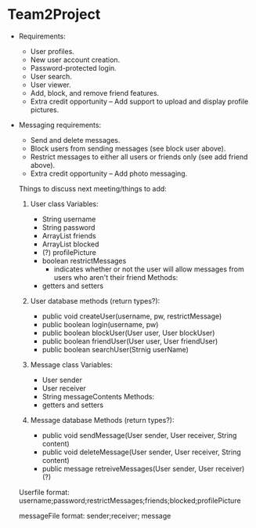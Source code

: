# Team2Project
- Requirements:
  - User profiles.
  - New user account creation.
  - Password-protected login.
  - User search.
  - User viewer.
  - Add, block, and remove friend features.
  - Extra credit opportunity – Add support to upload and display profile pictures.
- Messaging requirements:
  - Send and delete messages.
  - Block users from sending messages (see block user above).
  - Restrict messages to either all users or friends only (see add friend above).
  - Extra credit opportunity – Add photo messaging.

  Things to discuss next meeting/things to add:
  1. User class
    Variables:
      - String username
      - String password
      - ArrayList friends
      - ArrayList blocked
      - (?) profilePicture
      - boolean restrictMessages
        - indicates whether or not the user will allow messages from users who aren't their friend
    Methods:
      - getters and setters
  2. User database
    methods (return types?):
      - public void createUser(username, pw, restrictMessage)
      - public boolean login(username, pw)
      - public boolean blockUser(User user, User blockUser)
      - public boolean friendUser(User user, User friendUser)
      - public boolean searchUser(Strnig userName)
  
  3. Message class
    Variables:
      - User sender
      - User receiver
      - String messageContents
    Methods:
      - getters and setters
  4. Message database
    Methods (return types?):
      - public void sendMessage(User sender, User receiver, String content)
      - public void deleteMessage(User sender, User receiver, String content)
      - public message retreiveMessages(User sender, User receiver) (?)


  Userfile format: username;password;restrictMessages;friends;blocked;profilePicture
  
  messageFile format: sender;receiver; message


